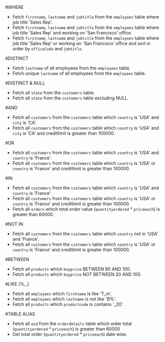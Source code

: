 #WHERE

- Fetch `firstname`, `lastname` and `jobtitle` from the `employees` table where job title 'Sales Rep'.
- Fetch `firstname`, `lastname` and `jobtitle` from the `employees` table where job title 'Sales Rep' and working on 'San Francisco' office.
- Fetch `firstname`, `lastname` and `jobtitle` from the `employees` table where job title 'Sales Rep' or working on 'San Francisco' office and sort in order by `officeCode` and `jobtitle`.

#DISTINCT

- Fetch `lastname` of all employees from the `employees` table.
- Fetch unique `lastname` of all employees from the `employees` table.

#DISTINCT & NULL

- Fetch all `state` from the `customers` table.
- Fetch all `state` from the `customers` table excluding NULL.


#AND

- Fetch all `customers` from the `customers` table which `country` is 'USA' and `city` is 'CA'.
- Fetch all `customers` from the `customers` table which `country` is 'USA' and `city` is 'CA' and creditlimit is greater than 100000.

#OR

- Fetch all `customers` from the `customers` table which `country` is 'USA' and `country` is 'France'.
- Fetch all `customers` from the `customers` table which `country` is 'USA' or `country` is 'France' and creditlimit is greater than 100000.

#IN

- Fetch all `customers` from the `customers` table which `country` is 'USA' and `country` is 'France'.
- Fetch all `customers` from the `customers` table which `country` is 'USA' or `country` is 'France' and creditlimit is greater than 100000.
- Fetch all `orders` which total order value (`quantityordered` * `priceeach`) is greater than 60000.

#NOT IN

- Fetch all `customers` from the `customers` table which `country` not in 'USA' and 'France'.
- Fetch all `customers` from the `customers` table which `country` is 'USA' or `country` is 'France' and creditlimit is greater than 100000.

#BETWEEN

- Fetch all `products` which `buyprice` BETWEEN 90 AND 100.
- Fetch all `products` which `buyprice` NOT BETWEEN 20 AND 100.


#LIKE (%,_)
- Fetch all `employees` which `firstname` is like 'T_m'.
- Fetch all `employees` which `lastname` is not like 'B%'.
- Fetch all `products` which `productcode` is contains '_20'.

#TABLE ALIAS

- Fetch all `oid` from the `orderdetails` table which order total (`quantityordered` * `priceeach`) is greater than 60000
- Get total order (`quantityordered` * `priceeach`) date wise.

